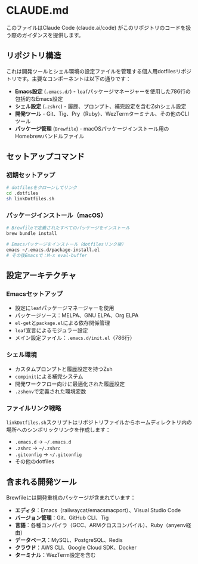 # CLAUDE.md

このファイルはClaude Code (claude.ai/code) がこのリポジトリのコードを扱う際のガイダンスを提供します。

## リポジトリ構造

これは開発ツールとシェル環境の設定ファイルを管理する個人用dotfilesリポジトリです。主要なコンポーネントは以下の通りです：

- **Emacs設定** (`.emacs.d/`) - `leaf`パッケージマネージャーを使用した786行の包括的なEmacs設定
- **シェル設定** (`.zshrc`) - 履歴、プロンプト、補完設定を含むZshシェル設定
- **開発ツール** - Git、Tig、Pry（Ruby）、WezTermターミナル、その他のCLIツール
- **パッケージ管理** (`Brewfile`) - macOSパッケージインストール用のHomebrewバンドルファイル

## セットアップコマンド

### 初期セットアップ
```bash
# dotfilesをクローンしてリンク
cd .dotfiles
sh linkDotfiles.sh
```

### パッケージインストール（macOS）
```bash
# Brewfileで定義されたすべてのパッケージをインストール
brew bundle install

# Emacsパッケージをインストール（dotfilesリンク後）
emacs ~/.emacs.d/package-install.el
# その後Emacsで：M-x eval-buffer
```

## 設定アーキテクチャ

### Emacsセットアップ
- 設定に`leaf`パッケージマネージャーを使用
- パッケージソース：MELPA、GNU ELPA、Org ELPA
- `el-get`と`package.el`による依存関係管理
- `leaf`宣言によるモジュラー設定
- メイン設定ファイル：`.emacs.d/init.el`（786行）

### シェル環境
- カスタムプロンプトと履歴設定を持つZsh
- `compinit`による補完システム
- 開発ワークフロー向けに最適化された履歴設定
- `.zshenv`で定義された環境変数

### ファイルリンク戦略
`linkDotfiles.sh`スクリプトはリポジトリファイルからホームディレクトリ内の場所へのシンボリックリンクを作成します：
- `.emacs.d` → `~/.emacs.d`
- `.zshrc` → `~/.zshrc`
- `.gitconfig` → `~/.gitconfig`
- その他のdotfiles

## 含まれる開発ツール

Brewfileには開発重視のパッケージが含まれています：
- **エディタ**：Emacs（railwaycat/emacsmacport）、Visual Studio Code
- **バージョン管理**：Git、GitHub CLI、Tig
- **言語**：各種コンパイラ（GCC、ARMクロスコンパイル）、Ruby（anyenv経由）
- **データベース**：MySQL、PostgreSQL、Redis
- **クラウド**：AWS CLI、Google Cloud SDK、Docker
- **ターミナル**：WezTerm設定を含む